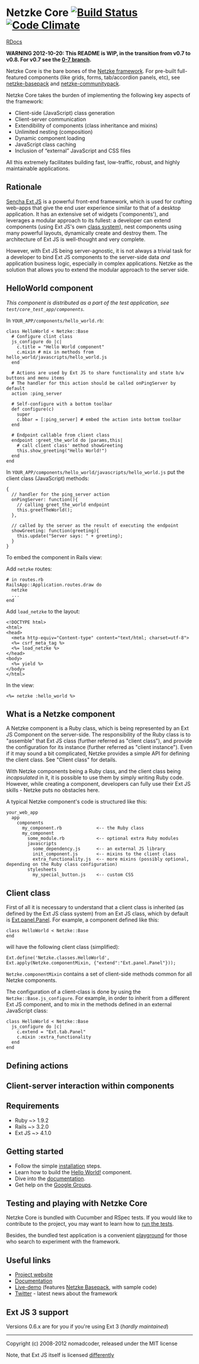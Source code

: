 # Netzke Core [![Build Status](https://secure.travis-ci.org/nomadcoder/netzke-core.png?branch=master)](http://travis-ci.org/nomadcoder/netzke-core) [![Code Climate](https://codeclimate.com/badge.png)](https://codeclimate.com/github/nomadcoder/netzke-core)

[RDocs](http://rdoc.info/projects/nomadcoder/netzke-core)

**WARNING 2012-10-20: This README is WIP, in the transition from v0.7 to v0.8. For v0.7 see the [0-7 branch](https://github.com/nomadcoder/netzke-core/tree/0-7).**

Netzke Core is the bare bones of the [Netzke framework](http://netzke.org). For pre-built full-featured components (like grids, forms, tab/accordion panels, etc), see [netzke-basepack](http://github.com/nomadcoder/netzke-basepack) and [netzke-communitypack](http://github.com/nomadcoder/netzke-communitypack).

Netzke Core takes the burden of implementing the following key aspects of the framework:

* Client-side (JavaScript) class generation
* Client-server communication
* Extendibility of components (class inheritance and mixins)
* Unlimited nesting (composition)
* Dynamic component loading
* JavaScript class caching
* Inclusion of “external” JavaScript and CSS files

All this extremely facilitates building fast, low-traffic, robust, and highly maintainable applications.

## Rationale

[Sencha Ext JS]("") is a powerful front-end framework, which is used for crafting web-apps that give the end user experience similar to that of a desktop application. It has an extensive set of widgets ('components'), and leverages a modular approach to its fullest: a developer can extend components (using Ext JS's own [class system]("")), nest components using many powerful layouts, dynamically create and destroy them. The architecture of Ext JS is well-thought and very complete.

However, with Ext JS being server-agnostic, it is not always a trivial task for a developer to bind Ext JS components to the server-side data *and* application business logic, especially in complex applications. Netzke as the solution that allows you to extend the modular approach to the server side.

## HelloWorld component

*This component is distributed as a part of the test application, see `test/core_test_app/components`.*

In `YOUR_APP/components/hello_world.rb`:

    class HelloWorld < Netzke::Base
      # Configure clint class
      js_configure do |c|
        c.title = "Hello World component"
        c.mixin # mix in methods from hello_world/javascripts/hello_world.js
      end

      # Actions are used by Ext JS to share functionality and state b/w buttons and menu items
      # The handler for this action should be called onPingServer by default
      action :ping_server

      # Self-configure with a bottom toolbar
      def configure(c)
        super
        c.bbar = [:ping_server] # embed the action into bottom toolbar
      end

      # Endpoint callable from client class
      endpoint :greet_the_world do |params,this|
        # call client class' method showGreeting
        this.show_greeting("Hello World!")
      end
    end

In `YOUR_APP/components/hello_world/javascripts/hello_world.js` put the client class (JavaScript) methods:

    {
      // handler for the ping_server action
      onPingServer: function(){
        // calling greet_the_world endpoint
        this.greetTheWorld();
      },

      // called by the server as the result of executing the endpoint
      showGreeting: function(greeting){
        this.update("Server says: " + greeting);
      }
    }

To embed the component in Rails view:

Add `netzke` routes:

    # in routes.rb
    RailsApp::Application.routes.draw do
      netzke
      ...
    end

Add `load_netzke` to the layout:

    <!DOCTYPE html>
    <html>
    <head>
      <meta http-equiv="Content-type" content="text/html; charset=utf-8">
      <%= csrf_meta_tag %>
      <%= load_netzke %>
    </head>
    <body>
      <%= yield %>
    </body>
    </html>

In the view:

    <%= netzke :hello_world %>

## What is a Netzke component

A Netzke component is a Ruby class, which is being represented by an Ext JS Component on the server-side. The responsibility of the Ruby class is to "assemble" that Ext JS class (further referred as "client class"), and provide the configuration for its instance (further referred as "client instance"). Even if it may sound a bit complicated, Netzke provides a simple API for defining the client class. See "Client class" for details.

With Netzke components being a Ruby class, and the client class being *incapsulated* in it, it is possible to use them by simply writing Ruby code. However, while creating a component, developers can fully use their Ext JS skills - Netzke puts no obstacles here.

A typical Netzke component's code is structured like this:

    your_web_app
      app
        components
          my_component.rb             <-- the Ruby class
          my_component
            some_module.rb            <-- optional extra Ruby modules
            javascripts
              some_dependency.js      <-- an external JS library
              init_component.js       <-- mixins to the client class
              extra_functionality.js  <-- more mixins (possibly optional, depending on the Ruby class configuration)
            stylesheets
              my_special_button.js    <-- custom CSS

## Client class

First of all it is necessary to understand that a client class is inherited (as defined by the Ext JS class system) from an Ext JS class, which by default is [Ext.panel.Panel](""). For example, a component defined like this:

    class HelloWorld < Netzke::Base
    end

will have the following client class (simplified):

    Ext.define('Netzke.classes.HelloWorld', Ext.apply(Netzke.componentMixin, {"extend":"Ext.panel.Panel"}));

`Netzke.componentMixin` contains a set of client-side methods common for all Netzke components.

The configuration of a client-class is done by using the `Netzke::Base.js_configure`. For example, in order to inherit from a different Ext JS component, and to mix in the methods defined in an external JavaScript class:

    class HelloWorld < Netzke::Base
      js_configure do |c|
        c.extend = "Ext.tab.Panel"
        c.mixin :extra_functionality
      end
    end

## Defining actions

## Client-server interaction within components

## Requirements

* Ruby ~> 1.9.2
* Rails ~> 3.2.0
* Ext JS ~> 4.1.0

## Getting started

* Follow the simple [installation](https://github.com/nomadcoder/netzke-core/wiki/Installation) steps.
* Learn how to build the [Hello World!](https://github.com/nomadcoder/netzke-core/wiki/Hello-world-extjs) component.
* Dive into the [documentation](https://github.com/nomadcoder/netzke/wiki).
* Get help on the [Google Groups](http://groups.google.com/group/netzke).

## Testing and playing with Netzke Core

Netzke Core is bundled with Cucumber and RSpec tests. If you would like to contribute to the project, you may want to learn how to [run the tests](https://github.com/nomadcoder/netzke-core/wiki/Automated-testing).

Besides, the bundled test application is a convenient [playground](https://github.com/nomadcoder/netzke-core/wiki/Playground) for those who search to experiment with the framework.

## Useful links
* [Project website](http://netzke.org)
* [Documentation](https://github.com/nomadcoder/netzke/wiki)
* [Live-demo](http://netzke-demo.herokuapp.com) (features [Netzke Basepack](https://github.com/nomadcoder/netzke-basepack), with sample code)
* [Twitter](http://twitter.com/netzke) - latest news about the framework

## Ext JS 3 support
Versions 0.6.x are for you if you're using Ext 3 (*hardly maintained*)

---
Copyright (c) 2008-2012 nomadcoder, released under the MIT license

Note, that Ext JS itself is licensed [differently](http://www.sencha.com/products/extjs/license/)

